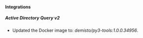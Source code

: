 
#### Integrations
##### Active Directory Query v2
- Updated the Docker image to: *demisto/py3-tools:1.0.0.34956*.